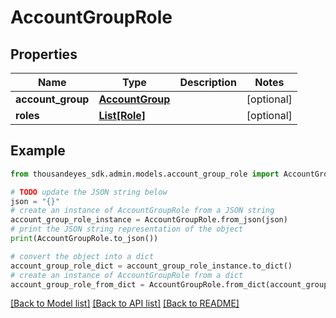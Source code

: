 # AccountGroupRole


## Properties

Name | Type | Description | Notes
------------ | ------------- | ------------- | -------------
**account_group** | [**AccountGroup**](AccountGroup.md) |  | [optional] 
**roles** | [**List[Role]**](Role.md) |  | [optional] 

## Example

```python
from thousandeyes_sdk.admin.models.account_group_role import AccountGroupRole

# TODO update the JSON string below
json = "{}"
# create an instance of AccountGroupRole from a JSON string
account_group_role_instance = AccountGroupRole.from_json(json)
# print the JSON string representation of the object
print(AccountGroupRole.to_json())

# convert the object into a dict
account_group_role_dict = account_group_role_instance.to_dict()
# create an instance of AccountGroupRole from a dict
account_group_role_from_dict = AccountGroupRole.from_dict(account_group_role_dict)
```
[[Back to Model list]](../README.md#documentation-for-models) [[Back to API list]](../README.md#documentation-for-api-endpoints) [[Back to README]](../README.md)


